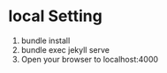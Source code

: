 # local Setting

1. bundle install
2. bundle exec jekyll serve
3. Open your browser to localhost:4000